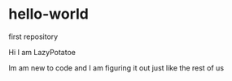 # hello-world
first repository

Hi I am LazyPotatoe

Im am new to code and I am figuring it out just like the rest of us
